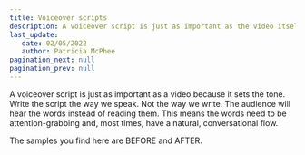```yaml
---
title: Voiceover scripts
description: A voiceover script is just as important as the video itself because it sets the tone. Write the script the way we speak. Not the way we write. The audience will hear the words instead of reading them. This means the words need to be attention-grabbing and, most times, have a natural, conversational flow.
last_update: 
   date: 02/05/2022
   author: Patricia McPhee
pagination_next: null
pagination_prev: null
---
```


A voiceover script is just as important as a video because it sets the tone. Write the script the way we speak. Not the way we write. The audience will hear the words instead of reading them. This means the words need to be attention-grabbing and, most times, have a natural, conversational flow.

The samples you find here are BEFORE and AFTER.